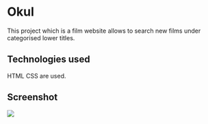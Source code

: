 <h1> Okul </h1>

This project which is a film website allows to search new films under categorised lower titles.

<h2> Technologies used </h2>

HTML CSS are used.

<h2> Screenshot </h2>

![](FilmWebSite.gif)